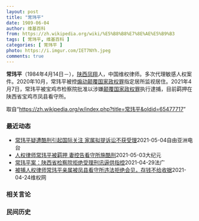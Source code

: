 ```yaml
---
layout: post
title: "常玮平"
date: 1989-06-04
author: 维基百科
from: https://zh.wikipedia.org/wiki/%E5%B8%B8%E7%8E%AE%E5%B9%B3
tags: [ 常玮平, 维基百科 ]
categories: [ 常玮平 ]
photo: https://i.imgur.com/IET7NYh.jpeg
comments: true
---
```

<div class="mw-parser-output">
<p><b>常玮平</b>（1984年4月14日<span class="useeditintro" title="Template:BLP editintro">－</span>），<a href="/wiki/%E9%99%95%E8%A5%BF" class="mw-redirect" title="陕西">陕西</a><a href="/wiki/%E5%87%A4%E7%BF%94" class="mw-redirect" title="凤翔">凤翔</a>人，中国维权律师。多次代理敏感人权案件。2020年10月，常玮平被控<a href="/wiki/%E7%85%BD%E5%8A%A8%E9%A2%A0%E8%A6%86%E5%9B%BD%E5%AE%B6%E6%94%BF%E6%9D%83%E7%BD%AA" title="煽动颠覆国家政权罪">煽动颠覆国家政权罪</a>指定居所监视居住。2021年4月7日，常玮平被宝鸡市检察院批准以涉嫌<a href="/wiki/%E9%A2%A0%E8%A6%86%E5%9B%BD%E5%AE%B6%E6%94%BF%E6%9D%83%E7%BD%AA" title="颠覆国家政权罪">颠覆国家政权罪</a>执行逮捕，目前羁押在陕西省宝鸡市凤县看守所。
</p>
</div><noscript><img src="//zh.wikipedia.org/wiki/Special:CentralAutoLogin/start?type=1x1" alt="" title="" width="1" height="1" style="border: none; position: absolute;"></noscript>
<div class="printfooter">取自“<a dir="ltr" href="https://zh.wikipedia.org/w/index.php?title=常玮平&amp;oldid=65477717">https://zh.wikipedia.org/w/index.php?title=常玮平&amp;oldid=65477717</a>”</div><div id="recent-news"><h3>最近动态</h3><ul><li><a href="https://nodebe4.github.io/waimei/2021-05-04/%E5%B8%B8%E7%8E%AE%E5%B9%B3%E7%96%91%E9%81%AD%E9%85%B7%E5%88%91%E5%BC%95%E8%B5%B7%E5%9B%BD%E9%99%85%E5%85%B3%E6%B3%A8-%E5%AE%B6%E5%B1%9E%E6%8B%9F%E6%8F%90%E8%AF%89%E8%AE%BC%E4%B8%8D%E8%8E%B7%E5%8F%97%E7%90%86" title="常玮平疑遭酷刑引起国际关注 家属拟提诉讼不获受理—— 卷入“厦门聚会案”的陕西维权律师常玮平，被指涉嫌“颠覆国家政权”上月遭正式逮捕，目前羁押在远离宝鸡市的看守所。家属向本台披露, 常玮平在监视...">常玮平疑遭酷刑引起国际关注  家属拟提诉讼不获受理</a><time>2021-05-04</time><a class="tag">自由亚洲电台</a></li>
<li><a href="https://nodebe4.github.io/waimei/2021-05-03/%E4%BA%BA%E6%9D%83%E5%BE%8B%E5%B8%88%E5%B8%B8%E7%8E%AE%E5%B9%B3%E8%A2%AB%E7%BE%81%E6%8A%BC-%E5%A6%BB%E6%8E%A7%E5%91%8A%E7%9C%8B%E5%AE%88%E6%89%80%E6%96%BD%E9%85%B7%E5%88%91" title="人权律师常玮平被羁押 妻控告看守所施酷刑—— 【大纪元2021年04月30日讯】（大纪元记者洪宁采访报导）4月29日，人权律师常玮平的妻子陈紫鹃与人权律师包龙军、任全牛一同前往陕西，就常玮平遭受...">人权律师常玮平被羁押 妻控告看守所施酷刑</a><time>2021-05-03</time><a class="tag">大纪元</a></li>
<li><a href="https://nodebe4.github.io/waimei/2021-04-29/%E5%B8%B8%E7%8E%AE%E5%B9%B3%E6%A1%88-%E9%99%95%E8%A5%BF%E7%9C%81%E6%A3%80%E5%AF%9F%E9%99%A2%E6%8B%92%E7%BB%9D%E5%8F%97%E7%90%86%E5%88%91%E8%AE%AF%E9%80%BC%E4%BE%9B%E6%8C%87%E6%8E%A7" title="常玮平案：陕西省检察院拒绝受理刑讯逼供指控—— 29/04/2021 - 17:57 不过，陈紫鹃在网上上传了检察院墙上悬挂的申诉管辖范围与受理条件，上面明确规定刑讯逼供属于检察院管辖范围。检察...">常玮平案：陕西省检察院拒绝受理刑讯逼供指控</a><time>2021-04-29</time><a class="tag">法广</a></li>
<li><a href="https://nodebe4.github.io/waimei/2021-04-24/%E8%A2%AB%E6%8D%95%E4%BA%BA%E6%9D%83%E5%BE%8B%E5%B8%88%E5%B8%B8%E7%8E%AE%E5%B9%B3%E4%BA%B2%E5%B1%9E%E8%A2%AB%E5%87%A4%E5%8E%BF%E7%9C%8B%E5%AE%88%E6%89%80%E8%BF%9D%E6%B3%95%E6%8B%92%E7%BB%9D%E4%BC%9A%E8%A7%81-%E5%AD%98%E9%92%B1%E4%B8%8D%E7%BB%99%E6%94%B6%E6%8D%AE" title="被捕人权律师常玮平亲属被凤县看守所违法拒绝会见，存钱不给收据—— （维权网信息中心报道）2021年4月24日，本网获悉：2021年4月21日，被捕的人权律师常玮平的岳父母，去凤县看守所，要求会见...">被捕人权律师常玮平亲属被凤县看守所违法拒绝会见，存钱不给收据</a><time>2021-04-24</time><a class="tag">维权网</a></li>
</ul></div><div id="open-opinion"><h3>相关言论</h3><ul></ul></div><div id="mjls-record"><h3>民间历史</h3><ul></ul></div>